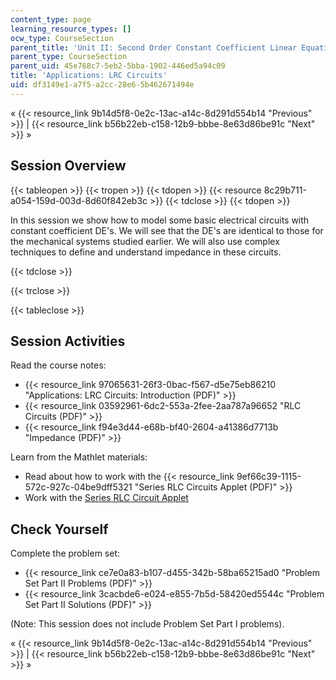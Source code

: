 ```yaml
---
content_type: page
learning_resource_types: []
ocw_type: CourseSection
parent_title: 'Unit II: Second Order Constant Coefficient Linear Equations'
parent_type: CourseSection
parent_uid: 45e768c7-5eb2-5bba-1902-446ed5a94c09
title: 'Applications: LRC Circuits'
uid: df3149e1-a7f5-a2cc-28e6-5b462671494e
---
```


« {{< resource_link 9b14d5f8-0e2c-13ac-a14c-8d291d554b14 "Previous" >}} | {{< resource_link b56b22eb-c158-12b9-bbbe-8e63d86be91c "Next" >}} »

Session Overview
----------------

{{< tableopen >}}
{{< tropen >}}
{{< tdopen >}}
{{< resource 8c29b711-a054-159d-003d-8d60f842eb3c >}}
{{< tdclose >}}
{{< tdopen >}}


In this session we show how to model some basic electrical circuits with constant coefficient DE's. We will see that the DE's are identical to those for the mechanical systems studied earlier. We will also use complex techniques to define and understand impedance in these circuits.


{{< tdclose >}}

{{< trclose >}}

{{< tableclose >}}

Session Activities
------------------

Read the course notes:

*   {{< resource_link 97065631-26f3-0bac-f567-d5e75eb86210 "Applications: LRC Circuits: Introduction (PDF)" >}}
*   {{< resource_link 03592961-6dc2-553a-2fee-2aa787a96652 "RLC Circuits (PDF)" >}}
*   {{< resource_link f94e3d44-e68b-bf40-2604-a41386d7713b "Impedance (PDF)" >}}

Learn from the Mathlet materials:

*   Read about how to work with the {{< resource_link 9ef66c39-1115-572c-927c-04be9dff5321 "Series RLC Circuits Applet (PDF)" >}}
*   Work with the [Series RLC Circuit Applet](/ans7870/18/18.03SC/seriesRLCCircuit.html "Open in a new window.")

Check Yourself
--------------

Complete the problem set:

*   {{< resource_link ce7e0a83-b107-d455-342b-58ba65215ad0 "Problem Set Part II Problems (PDF)" >}}
*   {{< resource_link 3cacbde6-e024-e855-7b5d-58420ed5544c "Problem Set Part II Solutions (PDF)" >}}

(Note: This session does not include Problem Set Part I problems).

« {{< resource_link 9b14d5f8-0e2c-13ac-a14c-8d291d554b14 "Previous" >}} | {{< resource_link b56b22eb-c158-12b9-bbbe-8e63d86be91c "Next" >}} »